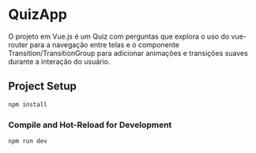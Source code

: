 # QuizApp

O projeto em Vue.js é um Quiz com perguntas que explora o uso do vue-router para a navegação entre telas e o componente Transition/TransitionGroup para adicionar animações e transições suaves durante a interação do usuário.

## Project Setup

```sh
npm install
```

### Compile and Hot-Reload for Development

```sh
npm run dev
```
